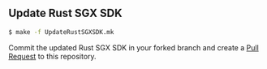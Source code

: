 ## Update Rust SGX SDK

```bash
$ make -f UpdateRustSGXSDK.mk
```

Commit the updated Rust SGX SDK in your forked branch and create a [Pull Request](https://github.com/crypto-com/chain-tx-enclave/pulls) to this repository.
